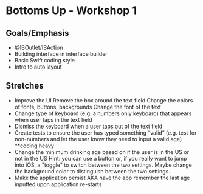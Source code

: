 # Bottoms Up - Workshop 1

## Goals/Emphasis
* @IBOutlet/IBAction
* Building interface in interface builder
* Basic Swift coding style 
* Intro to auto layout 

## Stretches
* Improve the UI 
Remove the box around the text field
Change the colors of fonts, buttons, backgrounds
Change the font of the text 
* Change type of keyboard (e.g. a numbers only keyboard) that appears when user taps in the text field
* Dismiss the keyboard when a user taps out of the text field 
* Create tests to ensure the user has typed something “valid” (e.g. test for non-numbers and let the user know they need to input a valid age) **coding heavy
* Change the minimum drinking age based on if the user is in the US or not in the US 
Hint: you can use a button or, if you really want to jump into iOS, a "toggle" to switch between the two settings. Maybe change the background color to distinguish between the two settings.
* Make the application persist AKA have the app remember the last age inputted upon application re-starts
